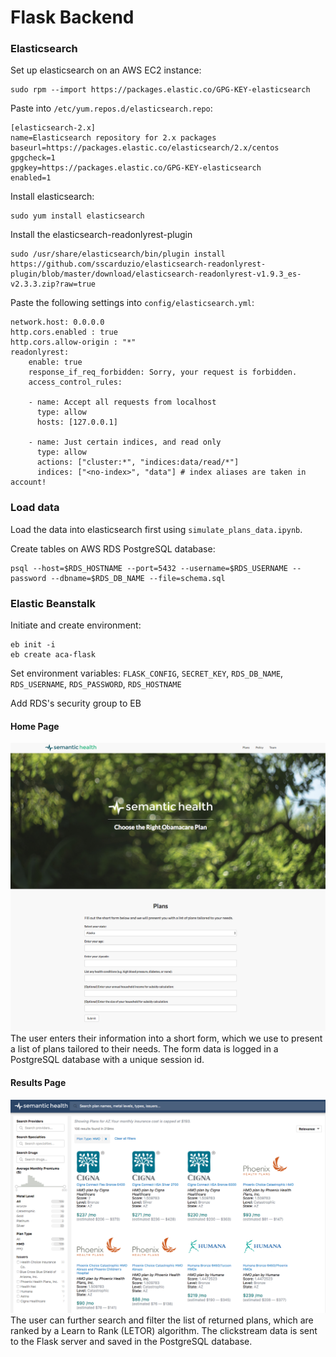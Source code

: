 # Flask Backend

### Elasticsearch
Set up elasticsearch on an AWS EC2 instance:

    sudo rpm --import https://packages.elastic.co/GPG-KEY-elasticsearch

Paste into `/etc/yum.repos.d/elasticsearch.repo`:

    [elasticsearch-2.x]
    name=Elasticsearch repository for 2.x packages
    baseurl=https://packages.elastic.co/elasticsearch/2.x/centos
    gpgcheck=1
    gpgkey=https://packages.elastic.co/GPG-KEY-elasticsearch
    enabled=1

Install elasticsearch:

    sudo yum install elasticsearch

Install the elasticsearch-readonlyrest-plugin

    sudo /usr/share/elasticsearch/bin/plugin install https://github.com/sscarduzio/elasticsearch-readonlyrest-plugin/blob/master/download/elasticsearch-readonlyrest-v1.9.3_es-v2.3.3.zip?raw=true

Paste the following settings into `config/elasticsearch.yml`:

    network.host: 0.0.0.0
    http.cors.enabled : true
    http.cors.allow-origin : "*"
    readonlyrest:
        enable: true
        response_if_req_forbidden: Sorry, your request is forbidden.
        access_control_rules:

        - name: Accept all requests from localhost
          type: allow
          hosts: [127.0.0.1]

        - name: Just certain indices, and read only
          type: allow
          actions: ["cluster:*", "indices:data/read/*"]
          indices: ["<no-index>", "data"] # index aliases are taken in account!


### Load data

Load the data into elasticsearch first using `simulate_plans_data.ipynb`.  

Create tables on AWS RDS PostgreSQL database:

    psql --host=$RDS_HOSTNAME --port=5432 --username=$RDS_USERNAME --password --dbname=$RDS_DB_NAME --file=schema.sql


### Elastic Beanstalk
Initiate and create environment:

    eb init -i
    eb create aca-flask

Set environment variables: `FLASK_CONFIG`, `SECRET_KEY`, `RDS_DB_NAME`, `RDS_USERNAME`, `RDS_PASSWORD`, `RDS_HOSTNAME`  

Add RDS's security group to EB

#### Home Page
![home](screenshots/v6-ss1.png)
The user enters their information into a short form, which we use to present a list of plans tailored to their needs. The form data is logged in a PostgreSQL database with a unique session id.

#### Results Page
![result](screenshots/v6-ss2.png)
The user can further search and filter the list of returned plans, which are ranked by a Learn to Rank (LETOR) algorithm. The clickstream data is sent to the Flask server and saved in the PostgreSQL database.
